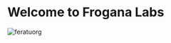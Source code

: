 # Welcome to Frogana Labs

![feratuorg](https://jhz4ow36e72ewyhls4aby5lxmthd7rwt6xd5tqibbvtsjsfuye6a.arweave.net/SfPHW34n9Etg65cAHHV3ZM4_xtP1x9nBAQ1nJMi0wTw)
